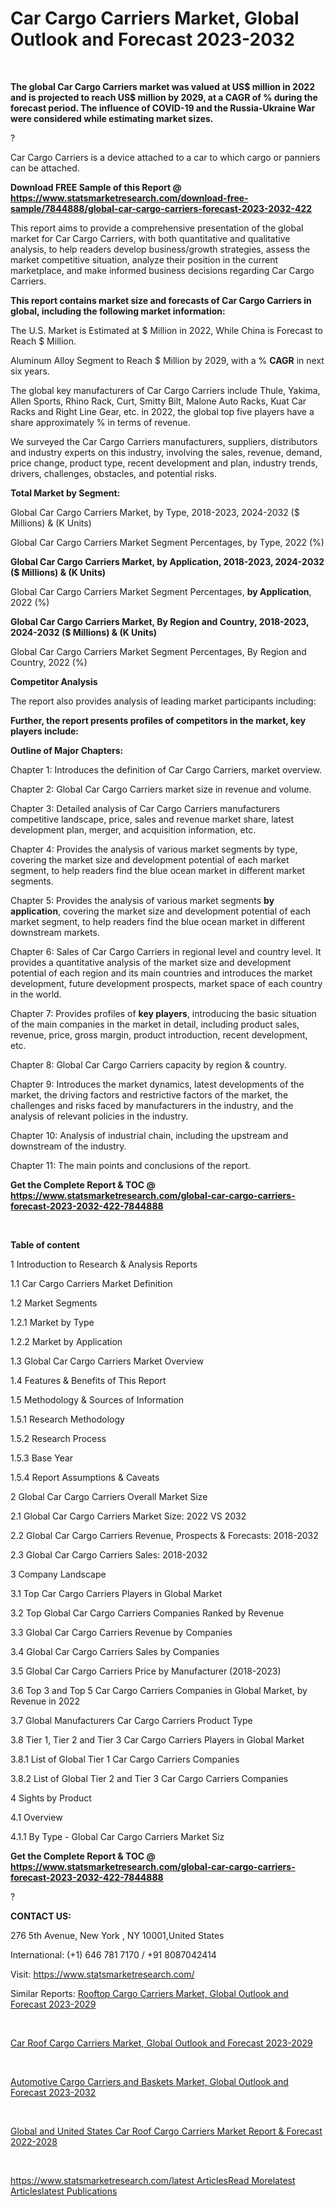 <h1>Car Cargo Carriers Market, Global Outlook and Forecast 2023-2032</h1><br/><p><strong>The global Car Cargo Carriers market was valued at US$ million in 2022 and is projected to reach US$ million by 2029, at a <strong>CAGR</strong> of % during the forecast period. The influence of COVID-19 and the Russia-Ukraine War were considered while estimating market sizes.</strong></p>
 
 
 
 <p>? </p>
 
 
 
 <p>Car Cargo Carriers is a device attached to a car to which cargo or panniers can be attached.</p>
 
 
 
 <p><strong>Download FREE Sample of this Report @ <a href="https://www.statsmarketresearch.com/download-free-sample/7844888/global-car-cargo-carriers-forecast-2023-2032-422">https://www.statsmarketresearch.com/download-free-sample/7844888/global-car-cargo-carriers-forecast-2023-2032-422</a></strong></p>
 
 
 
 <p>This report aims to provide a comprehensive presentation of the global market for Car Cargo Carriers, with both quantitative and qualitative analysis, to help readers develop business/growth strategies, assess the market competitive situation, analyze their position in the current marketplace, and make informed business decisions regarding Car Cargo Carriers.</p>
 
 
 
 <p><strong>This report contains market size and forecasts of Car Cargo Carriers in global, including the following market information:</strong></p>
 
 
 
 <p>The U.S. Market is Estimated at $ Million in 2022, While China is Forecast to Reach $ Million.</p>
 
 
 
 <p>Aluminum Alloy Segment to Reach $ Million by 2029, with a % <strong>CAGR</strong> in next six years.</p>
 
 
 
 <p>The global key manufacturers of Car Cargo Carriers include Thule, Yakima, Allen Sports, Rhino Rack, Curt, Smitty Bilt, Malone Auto Racks, Kuat Car Racks and Right Line Gear, etc. in 2022, the global top five players have a share approximately % in terms of revenue.</p>
 
 
 
 <p>We surveyed the Car Cargo Carriers manufacturers, suppliers, distributors and industry experts on this industry, involving the sales, revenue, demand, price change, product type, recent development and plan, industry trends, drivers, challenges, obstacles, and potential risks.</p>
 
 
 
 <p><strong>Total Market by Segment:</strong></p>
 
 
 
 <p>Global Car Cargo Carriers Market, by Type, 2018-2023, 2024-2032 ($ Millions) & (K Units)</p>
 
 
 
 <p>Global Car Cargo Carriers Market Segment Percentages, by Type, 2022 (%)</p>
 
 
 
 <p><strong>Global Car Cargo Carriers Market, <strong>by Application</strong>, 2018-2023, 2024-2032 ($ Millions) & (K Units)</strong></p>
 
 
 
 <p>Global Car Cargo Carriers Market Segment Percentages, <strong>by Application</strong>, 2022 (%)</p>
 
 
 
 <p><strong>Global Car Cargo Carriers Market, By Region and Country, 2018-2023, 2024-2032 ($ Millions) & (K Units)</strong></p>
 
 
 
 <p>Global Car Cargo Carriers Market Segment Percentages, By Region and Country, 2022 (%)</p>
 
 
 
 <p><strong>Competitor Analysis</strong></p>
 
 
 
 <p>The report also provides analysis of leading market participants including:</p>
 
 
 
 <p><strong>Further, the report presents profiles of competitors in the market, <strong>key players</strong> include:</strong></p>
 
 
 
 <p><strong>Outline of Major Chapters:</strong></p>
 
 
 
 <p>Chapter 1: Introduces the definition of Car Cargo Carriers, market overview.</p>
 
 
 
 <p>Chapter 2: Global Car Cargo Carriers market size in revenue and volume.</p>
 
 
 
 <p>Chapter 3: Detailed analysis of Car Cargo Carriers manufacturers competitive landscape, price, sales and revenue market share, latest development plan, merger, and acquisition information, etc.</p>
 
 
 
 <p>Chapter 4: Provides the analysis of various market segments by type, covering the market size and development potential of each market segment, to help readers find the blue ocean market in different market segments.</p>
 
 
 
 <p>Chapter 5: Provides the analysis of various market segments <strong>by application</strong>, covering the market size and development potential of each market segment, to help readers find the blue ocean market in different downstream markets.</p>
 
 
 
 <p>Chapter 6: Sales of Car Cargo Carriers in regional level and country level. It provides a quantitative analysis of the market size and development potential of each region and its main countries and introduces the market development, future development prospects, market space of each country in the world.</p>
 
 
 
 <p>Chapter 7: Provides profiles of <strong>key players</strong>, introducing the basic situation of the main companies in the market in detail, including product sales, revenue, price, gross margin, product introduction, recent development, etc.</p>
 
 
 
 <p>Chapter 8: Global Car Cargo Carriers capacity by region & country.</p>
 
 
 
 <p>Chapter 9: Introduces the market dynamics, latest developments of the market, the driving factors and restrictive factors of the market, the challenges and risks faced by manufacturers in the industry, and the analysis of relevant policies in the industry.</p>
 
 
 
 <p>Chapter 10: Analysis of industrial chain, including the upstream and downstream of the industry.</p>
 
 
 
 <p>Chapter 11: The main points and conclusions of the report.</p>
 
 
 
 <div><b>Get the Complete Report & TOC @ <a href="https://www.statsmarketresearch.com/global-car-cargo-carriers-forecast-2023-2032-422-7844888">https://www.statsmarketresearch.com/global-car-cargo-carriers-forecast-2023-2032-422-7844888</a></b></div>
 
 
 
 <p><br />
 
 <b>Table of content</b></p>
 
 
 
 <p>1 Introduction to Research & Analysis Reports<br />
 
 1.1 Car Cargo Carriers Market Definition<br />
 
 1.2 Market Segments<br />
 
 1.2.1 Market by Type<br />
 
 1.2.2 Market by Application<br />
 
 1.3 Global Car Cargo Carriers Market Overview<br />
 
 1.4 Features & Benefits of This Report<br />
 
 1.5 Methodology & Sources of Information<br />
 
 1.5.1 Research Methodology<br />
 
 1.5.2 Research Process<br />
 
 1.5.3 Base Year<br />
 
 1.5.4 Report Assumptions & Caveats<br />
 
 2 Global Car Cargo Carriers Overall Market Size<br />
 
 2.1 Global Car Cargo Carriers Market Size: 2022 VS 2032<br />
 
 2.2 Global Car Cargo Carriers Revenue, Prospects & Forecasts: 2018-2032<br />
 
 2.3 Global Car Cargo Carriers Sales: 2018-2032<br />
 
 3 Company Landscape<br />
 
 3.1 Top Car Cargo Carriers Players in Global Market<br />
 
 3.2 Top Global Car Cargo Carriers Companies Ranked by Revenue<br />
 
 3.3 Global Car Cargo Carriers Revenue by Companies<br />
 
 3.4 Global Car Cargo Carriers Sales by Companies<br />
 
 3.5 Global Car Cargo Carriers Price by Manufacturer (2018-2023)<br />
 
 3.6 Top 3 and Top 5 Car Cargo Carriers Companies in Global Market, by Revenue in 2022<br />
 
 3.7 Global Manufacturers Car Cargo Carriers Product Type<br />
 
 3.8 Tier 1, Tier 2 and Tier 3 Car Cargo Carriers Players in Global Market<br />
 
 3.8.1 List of Global Tier 1 Car Cargo Carriers Companies<br />
 
 3.8.2 List of Global Tier 2 and Tier 3 Car Cargo Carriers Companies<br />
 
 4 Sights by Product<br />
 
 4.1 Overview<br />
 
 4.1.1 By Type - Global Car Cargo Carriers Market Siz</p>
 
 
 
 <div><b>Get the Complete Report & TOC @ <a href="https://www.statsmarketresearch.com/global-car-cargo-carriers-forecast-2023-2032-422-7844888">https://www.statsmarketresearch.com/global-car-cargo-carriers-forecast-2023-2032-422-7844888</a></b></div>
 
 
 
 <p>? </p>
 
 
 
 <p><b>CONTACT US:</b><br />
 
 276 5th Avenue, New York , NY 10001,United States<br />
 
 International: (+1) 646 781 7170 / +91 8087042414<br />
 
 Visit: <a href="https://www.statsmarketresearch.com/">https://www.statsmarketresearch.com/</a><br />
 
 Similar Reports: <a href="https://www.statsmarketresearch.com/global-car-cargo-carriers-forecast-2023-2032-422-7844888">Rooftop Cargo Carriers Market, Global Outlook and Forecast 2023-2029</a><br />
 
 <br />
 
 <a href="https://www.statsmarketresearch.com/global-car-cargo-carriers-forecast-2023-2032-422-7844888">Car Roof Cargo Carriers Market, Global Outlook and Forecast 2023-2029</a><br />
 
 <br />
 
 <a href="https://www.statsmarketresearch.com/global-car-cargo-carriers-forecast-2023-2032-422-7844888">Automotive Cargo Carriers and Baskets Market, Global Outlook and Forecast 2023-2032</a><br />
 
 <br />
 
 <a href="https://www.statsmarketresearch.com/global-car-cargo-carriers-forecast-2023-2032-422-7844888">Global and United States Car Roof Cargo Carriers Market Report & Forecast 2022-2028</a><br />
 
 <br />
 
 <a href="https://gyeongbokgung.com">https://www.statsmarketresearch.com/</a><a href="https://hallyeomaritime.com">latest Articles</a><a href="https://jingwansa.com">Read More</a><a href="https://nguoiviet.jp/">latest Articles</a><a href="https://www.intelmarketresearch.com/">latest Publications</a></p>
